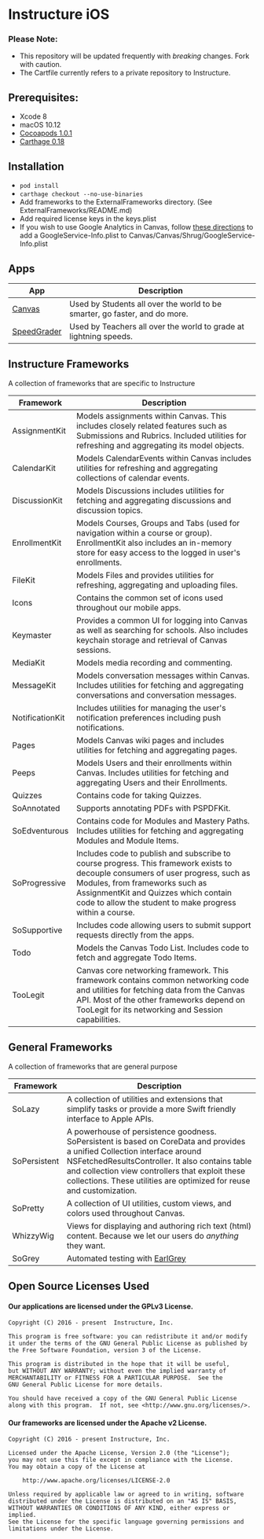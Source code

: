 # Instructure iOS

### Please Note:
- This repository will be updated frequently with *breaking* changes. Fork with caution.
- The Cartfile currently refers to a private repository to Instructure.

## Prerequisites:
- Xcode 8
- macOS 10.12
- [Cocoapods 1.0.1](https://cocoapods.org)
- [Carthage 0.18](https://github.com/Carthage/Carthage)

## Installation
- `pod install`
- `carthage checkout --no-use-binaries`
- Add frameworks to the ExternalFrameworks directory. (See ExternalFrameworks/README.md)
- Add required license keys in the keys.plist
- If you wish to use Google Analytics in Canvas, follow [these directions](http://bit.ly/2dPsV9D) to add a GoogleService-Info.plist to Canvas/Canvas/Shrug/GoogleService-Info.plist

## Apps

App | Description
--- | ---
[Canvas][canvas]           | Used by Students all over the world to be smarter, go faster, and do more. 
[SpeedGrader][speedgrader] | Used by Teachers all over the world to grade at lightning speeds.

## Instructure Frameworks
A collection of frameworks that are specific to Instructure

Framework | Description
--- | ---
AssignmentKit   | Models assignments within Canvas. This includes closely related features such as Submissions and Rubrics. Included utilities for refreshing and aggregating its model objects.
CalendarKit	    | Models CalendarEvents within Canvas includes utilities for refreshing and aggregating collections of calendar events.
DiscussionKit	| Models Discussions includes utilities for fetching and aggregating discussions and discussion topics.
EnrollmentKit	| Models Courses, Groups and Tabs (used for navigation within a course or group). EnrollmentKit also includes an in-memory store for easy access to the logged in user's enrollments.
FileKit        	| Models Files and provides utilities for refreshing, aggregating and uploading files.
Icons 			| Contains the common set of icons used throughout our mobile apps.
Keymaster 		| Provides a common UI for logging into Canvas as well as searching for schools. Also includes keychain storage and retrieval of Canvas sessions.
MediaKit 		| Models media recording and commenting.
MessageKit 		| Models conversation messages within Canvas. Includes utilities for fetching and aggregating conversations and conversation messages.
NotificationKit | Includes utilities for managing the user's notification preferences including push notifications.
Pages 		    | Models Canvas wiki pages and includes utilities for fetching and aggregating pages.
Peeps 			| Models Users and their enrollments within Canvas. Includes utilities for fetching and aggregating Users and their Enrollments.
Quizzes 	    | Contains code for taking Quizzes.
SoAnnotated 	| Supports annotating PDFs with PSPDFKit.
SoEdventurous 	| Contains code for Modules and Mastery Paths. Includes utilities for fetching and aggregating Modules and Module Items.
SoProgressive 	| Includes code to publish and subscribe to course progress. This framework exists to decouple consumers of user progress, such as Modules, from frameworks such as AssignmentKit and Quizzes which contain code to allow the student to make progress within a course.
SoSupportive 	| Includes code allowing users to submit support requests directly from the apps.
Todo 			| Models the Canvas Todo List. Includes code to fetch and aggregate Todo Items.
TooLegit 		| Canvas core networking framework. This framework contains common networking code and utilities for fetching data from the Canvas API. Most of the other frameworks depend on TooLegit for its networking and Session capabilities.

## General Frameworks
A collection of frameworks that are general purpose

Framework | Description
--- | ---
SoLazy 			| A collection of utilities and extensions that simplify tasks or provide a more Swift friendly interface to Apple APIs. 
SoPersistent 	| A powerhouse of persistence goodness. SoPersistent is based on CoreData and provides a unified Collection interface around NSFetchedResultsController. It also contains table and collection view controllers that exploit these collections. These utilities are optimized for reuse and customization.
SoPretty        | A collection of UI utilities, custom views, and colors used throughout Canvas.
WhizzyWig 		| Views for displaying and authoring rich text (html) content. Because we let our users do _anything_ they want.
SoGrey          | Automated testing with [EarlGrey](https://github.com/google/EarlGrey)

## Open Source Licenses Used

#### Our applications are licensed under the GPLv3 License.

```
Copyright (C) 2016 - present  Instructure, Inc.
 
This program is free software: you can redistribute it and/or modify
it under the terms of the GNU General Public License as published by
the Free Software Foundation, version 3 of the License.

This program is distributed in the hope that it will be useful,
but WITHOUT ANY WARRANTY; without even the implied warranty of
MERCHANTABILITY or FITNESS FOR A PARTICULAR PURPOSE.  See the
GNU General Public License for more details.

You should have received a copy of the GNU General Public License
along with this program.  If not, see <http://www.gnu.org/licenses/>.
```

#### Our frameworks are licensed under the Apache v2 License.

```
Copyright (C) 2016 - present Instructure, Inc.

Licensed under the Apache License, Version 2.0 (the "License");
you may not use this file except in compliance with the License.
You may obtain a copy of the License at
 
    http://www.apache.org/licenses/LICENSE-2.0
 
Unless required by applicable law or agreed to in writing, software
distributed under the License is distributed on an "AS IS" BASIS,
WITHOUT WARRANTIES OR CONDITIONS OF ANY KIND, either express or implied.
See the License for the specific language governing permissions and
limitations under the License.
```

[canvas]: https://itunes.apple.com/us/app/canvas-by-instructure/id480883488?mt=8
[speedgrader]: https://itunes.apple.com/us/app/speedgrader/id418441195?mt=8